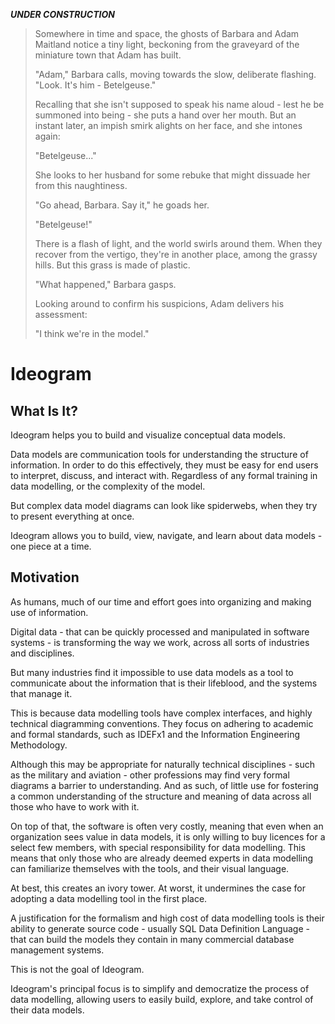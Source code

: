 ***UNDER CONSTRUCTION***

> Somewhere in time and space, the ghosts of Barbara and Adam Maitland notice a tiny light, beckoning from the graveyard of the miniature town that Adam has built.
>
> "Adam," Barbara calls, moving towards the slow, deliberate flashing. "Look. It's him - Betelgeuse."
>
> Recalling that she isn't supposed to speak his name aloud - lest he be summoned into being - she puts a hand over her mouth. But an instant later, an impish smirk alights on her face, and she intones again:
>
> "Betelgeuse..."
>
> She looks to her husband for some rebuke that might dissuade her from this naughtiness.
>
> "Go ahead, Barbara. Say it," he goads her.
>
> "Betelgeuse!"
>
> There is a flash of light, and the world swirls around them. When they recover from the vertigo, they're in another place, among the grassy hills. But this grass is made of plastic.
>
> "What happened," Barbara gasps.
>
> Looking around to confirm his suspicions, Adam delivers his assessment:
>
> "I think we're in the model."


# Ideogram

## What Is It?

Ideogram helps you to build and visualize conceptual data models.

Data models are communication tools for understanding the structure of information. In order to do this effectively, they must be easy for end users to interpret, discuss, and interact with. Regardless of any formal training in data modelling, or the complexity of the model.

But complex data model diagrams can look like spiderwebs, when they try to present everything at once.

Ideogram allows you to build, view, navigate, and learn about data models - one piece at a time.

## Motivation

As humans, much of our time and effort goes into organizing and making use of information.

Digital data - that can be quickly processed and manipulated in software systems - is transforming the way we work, across all sorts of industries and disciplines.

But many industries find it impossible to use data models as a tool to communicate about the information that is their lifeblood, and the systems that manage it.

This is because data modelling tools have complex interfaces, and highly technical diagramming conventions. They focus on adhering to academic and formal standards, such as IDEFx1 and the Information Engineering Methodology.

Although this may be appropriate for naturally technical disciplines - such as the military and aviation - other professions may find very formal diagrams a barrier to understanding. And as such, of little use for fostering a common understanding of the structure and meaning of data across all those who have to work with it.

On top of that, the software is often very costly, meaning that even when an organization sees value in data models, it is only willing to buy licences for a select few members, with special responsibility for data modelling. This means that only those who are already deemed experts in data modelling can familiarize themselves with the tools, and their visual language.

At best, this creates an ivory tower. At worst, it undermines the case for adopting a data modelling tool in the first place.

A justification for the formalism and high cost of data modelling tools is their ability to generate source code - usually SQL Data Definition Language - that can build the models they contain in many commercial database management systems.

This is not the goal of Ideogram.

Ideogram's principal focus is to simplify and democratize the process of data modelling, allowing users to easily build, explore, and take control of their data models.

